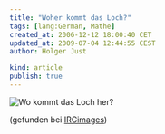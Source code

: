 ```yaml
---
title: "Woher kommt das Loch?"
tags: [lang:German, Mathe]
created_at: 2006-12-12 18:00:40 CET
updated_at: 2009-07-04 12:44:55 CEST
author: Holger Just

kind: article
publish: true
---
```


![Wo kommt das Loch her?](/media/entry/2006/12/12/dreiecke.jpg)

(gefunden bei [IRCimages](http://ircimages.com/popup/1152))